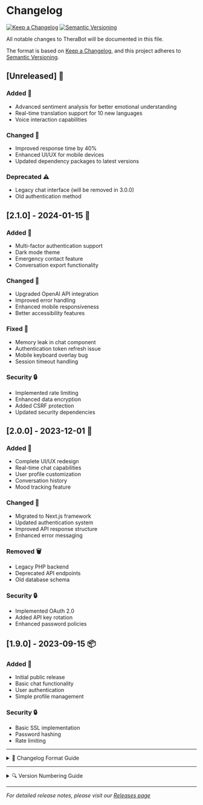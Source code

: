 # Changelog

[![Keep a Changelog](https://img.shields.io/badge/Keep%20a%20Changelog-Always-brightgreen)](https://keepachangelog.com)
[![Semantic Versioning](https://img.shields.io/badge/Semantic%20Versioning-2.0.0-brightgreen)](https://semver.org/)

All notable changes to TheraBot will be documented in this file.

The format is based on [Keep a Changelog](https://keepachangelog.com/en/1.0.0/),
and this project adheres to [Semantic Versioning](https://semver.org/spec/v2.0.0.html).

## [Unreleased] 🚧

### Added 🎉
- Advanced sentiment analysis for better emotional understanding
- Real-time translation support for 10 new languages
- Voice interaction capabilities

### Changed 🔄
- Improved response time by 40%
- Enhanced UI/UX for mobile devices
- Updated dependency packages to latest versions

### Deprecated ⚠️
- Legacy chat interface (will be removed in 3.0.0)
- Old authentication method

## [2.1.0] - 2024-01-15 🎯

### Added 🎉
- Multi-factor authentication support
- Dark mode theme
- Emergency contact feature
- Conversation export functionality

### Changed 🔄
- Upgraded OpenAI API integration
- Improved error handling
- Enhanced mobile responsiveness
- Better accessibility features

### Fixed 🐛
- Memory leak in chat component
- Authentication token refresh issue
- Mobile keyboard overlay bug
- Session timeout handling

### Security 🔒
- Implemented rate limiting
- Enhanced data encryption
- Added CSRF protection
- Updated security dependencies

## [2.0.0] - 2023-12-01 🚀

### Added 🎉
- Complete UI/UX redesign
- Real-time chat capabilities
- User profile customization
- Conversation history
- Mood tracking feature

### Changed 🔄
- Migrated to Next.js framework
- Updated authentication system
- Improved API response structure
- Enhanced error messaging

### Removed 🗑️
- Legacy PHP backend
- Deprecated API endpoints
- Old database schema

### Security 🔒
- Implemented OAuth 2.0
- Added API key rotation
- Enhanced password policies

## [1.9.0] - 2023-09-15 📦

### Added 🎉
- Initial public release
- Basic chat functionality
- User authentication
- Simple profile management

### Security 🔒
- Basic SSL implementation
- Password hashing
- Rate limiting

---

<details>
<summary>📝 Changelog Format Guide</summary>

### Types of Changes
- 🎉 `Added` for new features
- 🔄 `Changed` for changes in existing functionality
- ⚠️ `Deprecated` for soon-to-be removed features
- 🗑️ `Removed` for now removed features
- 🐛 `Fixed` for any bug fixes
- 🔒 `Security` for vulnerability fixes

</details>

---

<details>
<summary>🔍 Version Numbering Guide</summary>

We follow Semantic Versioning (SemVer):
- MAJOR version for incompatible API changes
- MINOR version for backwards-compatible functionality additions
- PATCH version for backwards-compatible bug fixes

</details>

---

*For detailed release notes, please visit our [Releases page](https://github.com/yourusername/TheraBot/releases)* 